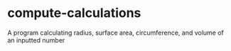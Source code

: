 # compute-calculations
A program calculating radius, surface area, circumference, and volume of an inputted number
